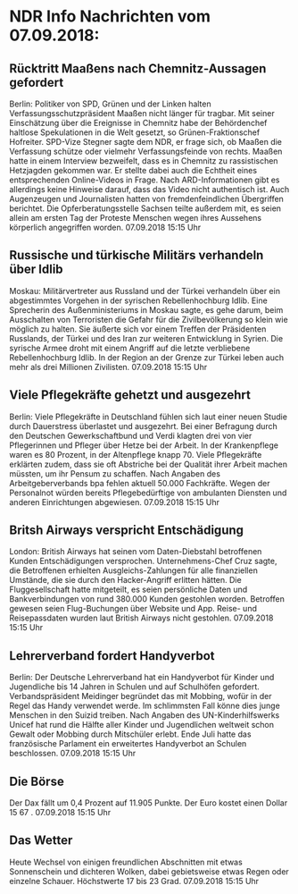 # NDR Info Nachrichten vom 07.09.2018:


## Rücktritt Maaßens nach Chemnitz-Aussagen gefordert
Berlin: Politiker von SPD, Grünen und der Linken halten Verfassungsschutzpräsident Maaßen nicht länger für tragbar. Mit seiner Einschätzung über die Ereignisse in Chemnitz habe der Behördenchef haltlose Spekulationen in die Welt gesetzt, so Grünen-Fraktionschef Hofreiter. SPD-Vize Stegner sagte dem NDR, er frage sich, ob Maaßen die Verfassung schütze oder vielmehr Verfassungsfeinde von rechts. Maaßen hatte in einem Interview bezweifelt, dass es in Chemnitz zu rassistischen Hetzjagden gekommen war. Er stellte dabei auch die Echtheit eines entsprechenden Online-Videos in Frage. Nach ARD-Informationen gibt es allerdings keine Hinweise darauf, dass das Video nicht authentisch ist. Auch Augenzeugen und Journalisten hatten von fremdenfeindlichen Übergriffen berichtet. Die Opferberatungsstelle Sachsen teilte außerdem mit, es seien allein am ersten Tag der Proteste Menschen wegen ihres Aussehens körperlich angegriffen worden. 07.09.2018 15:15 Uhr 

## Russische und türkische Militärs verhandeln über Idlib
Moskau: Militärvertreter aus Russland und der Türkei verhandeln über ein abgestimmtes Vorgehen in der syrischen Rebellenhochburg Idlib. Eine Sprecherin des Außenministeriums in Moskau sagte, es gehe darum, beim Ausschalten von Terroristen die Gefahr für die Zivilbevölkerung so klein wie möglich zu halten. Sie äußerte sich vor einem Treffen der Präsidenten Russlands, der Türkei und des Iran zur weiteren Entwicklung in Syrien. Die syrische Armee droht mit einem Angriff auf die letzte verbliebene Rebellenhochburg Idlib. In der Region an der Grenze zur Türkei leben auch mehr als drei Millionen Zivilisten. 07.09.2018 15:15 Uhr 

## Viele Pflegekräfte gehetzt und ausgezehrt
Berlin: Viele Pflegekräfte in Deutschland fühlen sich laut einer neuen Studie durch Dauerstress überlastet und ausgezehrt. Bei einer Befragung durch den Deutschen Gewerkschaftbund und Verdi klagten drei von vier Pflegerinnen und Pfleger über Hetze bei der Arbeit. In der Krankenpflege waren es 80 Prozent, in der Altenpflege knapp 70. Viele Pflegekräfte erklärten zudem, dass sie oft Abstriche bei der Qualität ihrer Arbeit machen müssten, um ihr Pensum zu schaffen. Nach Angaben des Arbeitgeberverbands bpa fehlen aktuell 50.000 Fachkräfte. Wegen der Personalnot würden bereits Pflegebedürftige von ambulanten Diensten und anderen Einrichtungen abgewiesen. 07.09.2018 15:15 Uhr 

## Britsh Airways verspricht Entschädigung
London:           British Airways hat seinen vom Daten-Diebstahl betroffenen Kunden Entschädigungen versprochen. Unternehmens-Chef Cruz sagte, die Betroffenen erhielten Ausgleichs-Zahlungen für alle finanziellen Umstände, die sie durch den Hacker-Angriff erlitten hätten. Die Fluggesellschaft hatte mitgeteilt, es seien persönliche Daten und Bankverbindungen von rund 380.000 Kunden gestohlen worden. Betroffen gewesen seien Flug-Buchungen über Website und App. Reise- und Reisepassdaten wurden laut British Airways nicht gestohlen. 07.09.2018 15:15 Uhr 

## Lehrerverband fordert Handyverbot
Berlin: Der Deutsche Lehrerverband hat ein Handyverbot für Kinder und Jugendliche bis 14 Jahren in Schulen und auf Schulhöfen gefordert. Verbandspräsident Meidinger begründet das mit Mobbing, wofür in der Regel das Handy verwendet werde. Im schlimmsten Fall könne dies junge Menschen in den Suizid treiben. Nach Angaben des UN-Kinderhilfswerks Unicef hat rund die Hälfte aller Kinder und Jugendlichen weltweit schon Gewalt oder Mobbing durch Mitschüler erlebt. Ende Juli hatte das französische Parlament ein erweitertes Handyverbot an Schulen beschlossen. 07.09.2018 15:15 Uhr 

## Die Börse
Der Dax fällt um  0,4  Prozent auf  11.905  Punkte. Der Euro kostet einen Dollar  15 67 . 07.09.2018 15:15 Uhr 

## Das Wetter
Heute Wechsel von einigen freundlichen Abschnitten mit etwas Sonnenschein und dichteren Wolken, dabei gebietsweise etwas Regen oder einzelne Schauer. Höchstwerte 17 bis 23 Grad. 07.09.2018 15:15 Uhr 
